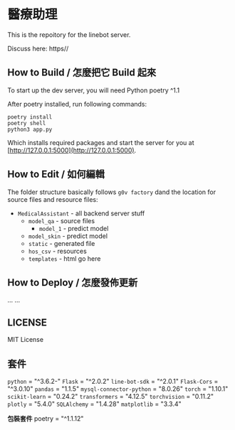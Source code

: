 # 醫療助理 
This is the repoitory for the linebot server.

Discuss here: https//

## How to Build / 怎麼把它 Build 起來

To start up the dev server, you will need Python poetry ^1.1

After poetry installed, run following commands:

    poetry install
    poetry shell
    python3 app.py

Which installs required packages and start the server for you at [http://127.0.0.1:5000](http://127.0.0.1:5000).

## How to Edit / 如何編輯

The folder structure basically follows `g0v factory` dand the location for source files and resource files:

- `MedicalAssistant` - all backend server stuff
  - `model_qa` - source files
    - `model_1` - predict model
  - `model_skin` - predict model
  - `static` - generated file
  - `hos_csv` - resources
  - `templates` - html go here

## How to Deploy / 怎麼發佈更新
...
...


## LICENSE

MIT License

## **套件**

`python` = "^3.6.2-"
`Flask` = "^2.0.2"
`line-bot-sdk` = "^2.0.1"
`Flask-Cors` = "^3.0.10"
`pandas` = "1.1.5"
`mysql-connector-python` = "8.0.26"
`torch` = "1.10.1"
`scikit-learn` = "0.24.2"
`transformers` = "4.12.5"
`torchvision` = "0.11.2"
`plotly` = "5.4.0"
`SQLAlchemy` = "1.4.28"
`matplotlib` = "3.3.4"

**包裝套件**
poetry = "^1.1.12"
